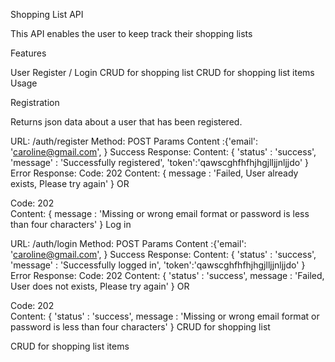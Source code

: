 Shopping List API

This API enables the user to keep track their shopping lists

Features

User Register / Login
CRUD for shopping list
CRUD for shopping list items
Usage

Registration

Returns json data about a user that has been registered.

URL: /auth/register
Method: POST
Params
Content :{'email': 'caroline@gmail.com', }
Success Response:
Content: { 'status' : 'success', 'message' : 'Successfully registered', 'token':'qawscghfhfhjhgjlljjnljjdo' }
Error Response:
Code: 202 
Content: { message : 'Failed, User already exists, Please try again' }
OR

Code: 202  
Content: { message : 'Missing or wrong email format or password is less than four characters' }
Log in

URL: /auth/login
Method: POST
Params
Content :{'email': 'caroline@gmail.com', }
Success Response:
Content: { 'status' : 'success', 'message' : 'Successfully logged in', 'token':'qawscghfhfhjhgjlljjnljjdo' }
Error Response:
Code: 202 
Content: { 'status' : 'success', message : 'Failed, User does not exists, Please try again' }
OR

Code: 202  
Content: { 'status' : 'success', message : 'Missing or wrong email format or password is less than four characters' }
CRUD for shopping list

CRUD for shopping list items
